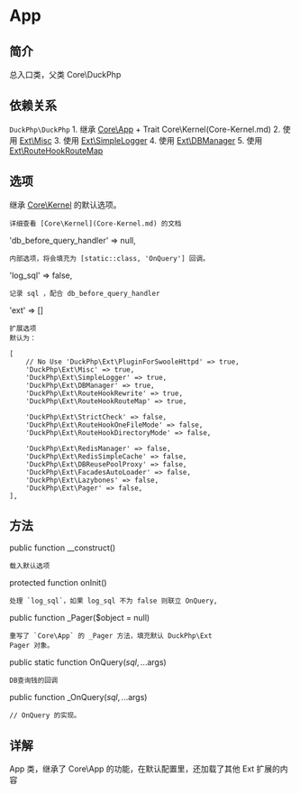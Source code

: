 # App

## 简介
总入口类，父类 Core\DuckPhp
## 依赖关系
`DuckPhp\DuckPhp` 
    1. 继承 [Core\App](Core-App.md)
        + Trait Core\Kernel(Core-Kernel.md)
    2. 使用 [Ext\Misc](Ext-Misc.md)
    3. 使用 [Ext\SimpleLogger](Ext-SimpleLogger.md)
    4. 使用 [Ext\DBManager](Ext-DBManager.md)
    5. 使用 [Ext\RouteHookRouteMap](Ext-RouteHookRouteMap.md)
    

## 选项
继承 [Core\Kernel](Core-Kernel.md) 的默认选项。

    详细查看 [Core\Kernel](Core-Kernel.md) 的文档
'db_before_query_handler' => null,

    内部选项，将会填充为 [static::class, 'OnQuery'] 回调。
'log_sql' => false,

    记录 sql ，配合 db_before_query_handler

'ext' => \[\]



    扩展选项
    默认为：
```
[
    // No Use 'DuckPhp\Ext\PluginForSwooleHttpd' => true,
    'DuckPhp\Ext\Misc' => true,
    'DuckPhp\Ext\SimpleLogger' => true,
    'DuckPhp\Ext\DBManager' => true,
    'DuckPhp\Ext\RouteHookRewrite' => true,
    'DuckPhp\Ext\RouteHookRouteMap' => true,
    
    'DuckPhp\Ext\StrictCheck' => false,
    'DuckPhp\Ext\RouteHookOneFileMode' => false,
    'DuckPhp\Ext\RouteHookDirectoryMode' => false,
    
    'DuckPhp\Ext\RedisManager' => false,
    'DuckPhp\Ext\RedisSimpleCache' => false,
    'DuckPhp\Ext\DBReusePoolProxy' => false,
    'DuckPhp\Ext\FacadesAutoLoader' => false,
    'DuckPhp\Ext\Lazybones' => false,
    'DuckPhp\Ext\Pager' => false,
],
```

## 方法
public function __construct()

    载入默认选项
protected function onInit()

    处理 `log_sql`，如果 log_sql 不为 false 则联立 OnQuery,
public function _Pager($object = null)

    重写了 `Core\App` 的 _Pager 方法，填充默认 DuckPhp\Ext
    Pager 对象。
public static function OnQuery($sql, ...$args)

    DB查询钱的回调
public function _OnQuery($sql, ...$args)

    // OnQuery 的实现。
## 详解

App 类，继承了 Core\App 的功能，在默认配置里，还加载了其他 Ext 扩展的内容